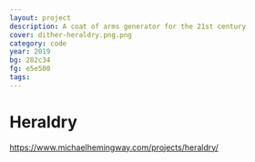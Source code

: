 ```yaml
---
layout: project
description: A coat of arms generator for the 21st century
cover: dither-heraldry.png.png
category: code
year: 2019
bg: 282c34
fg: e5e500
tags:
---
```


# Heraldry


https://www.michaelhemingway.com/projects/heraldry/
